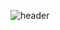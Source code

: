 ![header](https://capsule-render.vercel.app/api?height=400&text=Hello%20World!&desc=Hello%20capsule%20render&animation=fadeIn)
